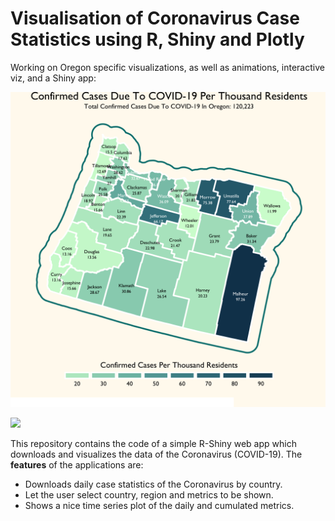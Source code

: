 # Visualisation of Coronavirus Case Statistics using R, Shiny and Plotly 

Working on Oregon specific visualizations, as well as animations, interactive viz, and a Shiny app:

![](OregonCovid.png)

![](OregonCovid.gif)

This repository contains the code of a simple R-Shiny web app which downloads and
visualizes the data of the Coronavirus (COVID-19). The **features** of the applications are: 

* Downloads daily case statistics of the Coronavirus by country.
* Let the user select country, region and metrics to be shown.
* Shows a nice time series plot of the daily and cumulated metrics.

